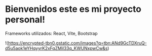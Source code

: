 # Bienvenidos este es mi proyecto personal!

Frameworks utilizados: React, Vite, Bootstrap

!(https://encrypted-tbn0.gstatic.com/images?q=tbn:ANd9GcTDXruQ-d5u5aok1eYHqyyrK2xFqZMil33q_KWUNxpwCw&s)
